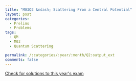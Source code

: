 ```yaml
---
title: "M03Q2 &ndash; Scattering From a Central Potential"
layout: post
categories:
  - Prelims
  - Problems
tags:
  - QM
  - M03
  - Quantum Scattering

permalink: /:categories/:year/:month/Q2:output_ext
comments: false
---
```

<object data="2003M2Q.pdf" type="application/pdf" width="100%" height="500"></object>
<div class="message"><a href='https://princetonprelim.com/prelim/11/'>Check for solutions to this year's exam</a></div>